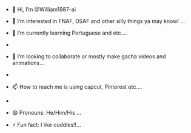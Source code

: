 - 👋 Hi, I’m @William1987-ai
- 👀 I’m interested in FNAF, DSAF and other silly things ya may know! ...
- 🌱 I’m currently learning Portuguese and etc....
- 
- 💞️ I’m looking to collaborate or mostly make gacha videos and animations...

- 
- 📫 How to reach me is using capcut, Pinterest etc....
- 
- 😄 Pronouns: He/Him/His ...
- ⚡ Fun fact: I like cuddles!!...

<!---
William1987-ai/William1987-ai is a ✨ special ✨ repository because its `README.md` (this file) appears on your GitHub profile.
You can click the Preview link to take a look at your changes.
--->
